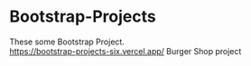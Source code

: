 # Bootstrap-Projects
These some Bootstrap Project.<br>
https://bootstrap-projects-six.vercel.app/  Burger Shop project
